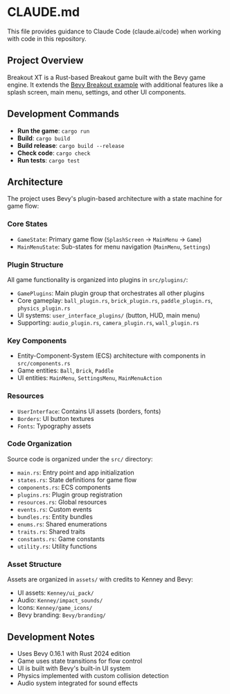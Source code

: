 # CLAUDE.md
This file provides guidance to Claude Code (claude.ai/code) when working with code in this repository.

## Project Overview
Breakout XT is a Rust-based Breakout game built with the Bevy game engine. It extends the [Bevy Breakout example](https://github.com/bevyengine/bevy/blob/release-0.16.1/examples/games/breakout.rs) with additional features like a splash screen, main menu, settings, and other UI components.

## Development Commands
- **Run the game**: `cargo run`
- **Build**: `cargo build`
- **Build release**: `cargo build --release`
- **Check code**: `cargo check`
- **Run tests**: `cargo test`

## Architecture
The project uses Bevy's plugin-based architecture with a state machine for game flow:

### Core States
- `GameState`: Primary game flow (`SplashScreen` → `MainMenu` → `Game`)
- `MainMenuState`: Sub-states for menu navigation (`MainMenu`, `Settings`)

### Plugin Structure
All game functionality is organized into plugins in `src/plugins/`:
- `GamePlugins`: Main plugin group that orchestrates all other plugins
- Core gameplay: `ball_plugin.rs`, `brick_plugin.rs`, `paddle_plugin.rs`, `physics_plugin.rs`
- UI systems: `user_interface_plugins/` (button, HUD, main menu)
- Supporting: `audio_plugin.rs`, `camera_plugin.rs`, `wall_plugin.rs`

### Key Components
- Entity-Component-System (ECS) architecture with components in `src/components.rs`
- Game entities: `Ball`, `Brick`, `Paddle`
- UI entities: `MainMenu`, `SettingsMenu`, `MainMenuAction`

### Resources
- `UserInterface`: Contains UI assets (borders, fonts)
- `Borders`: UI button textures
- `Fonts`: Typography assets

### Code Organization
Source code is organized under the `src/` directory:
- `main.rs`: Entry point and app initialization
- `states.rs`: State definitions for game flow
- `components.rs`: ECS components
- `plugins.rs`: Plugin group registration
- `resources.rs`: Global resources
- `events.rs`: Custom events
- `bundles.rs`: Entity bundles
- `enums.rs`: Shared enumerations
- `traits.rs`: Shared traits
- `constants.rs`: Game constants
- `utility.rs`: Utility functions

### Asset Structure
Assets are organized in `assets/` with credits to Kenney and Bevy:
- UI assets: `Kenney/ui_pack/`
- Audio: `Kenney/impact_sounds/`
- Icons: `Kenney/game_icons/`
- Bevy branding: `Bevy/branding/`

## Development Notes
- Uses Bevy 0.16.1 with Rust 2024 edition
- Game uses state transitions for flow control
- UI is built with Bevy's built-in UI system
- Physics implemented with custom collision detection
- Audio system integrated for sound effects